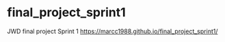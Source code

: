 # final_project_sprint1
JWD final project Sprint 1
https://marcc1988.github.io/final_project_sprint1/
